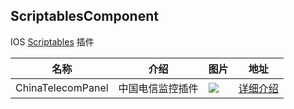 ## ScriptablesComponent

IOS [Scriptables](https://scriptable.app/) 插件

|名称|介绍|图片|地址|
|----|------|------|------|
|ChinaTelecomPanel|中国电信监控插件|![](https://lambdaexpression.github.io/ScriptablesComponent/ChinaTelecomPanel/IMG_3103.png)|[详细介绍](https://lambdaexpression.github.io/ScriptablesComponent/ChinaTelecomPanel/)|

